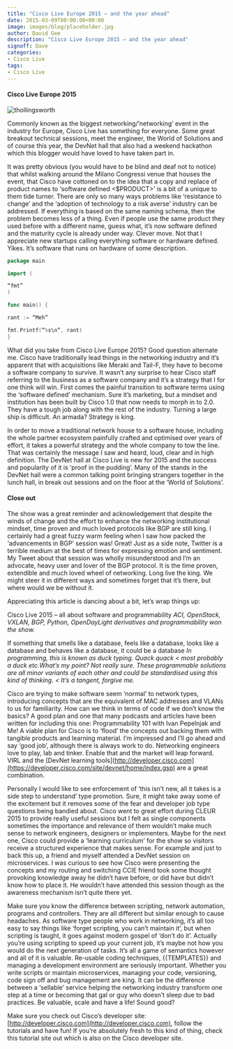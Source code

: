 ```yaml
---
title: "Cisco Live Europe 2015 – and the year ahead"
date: 2015-03-09T00:00:00+00:00
image: images/blog/placeholder.jpg
author: David Gee
description: "Cisco Live Europe 2015 – and the year ahead"
signoff: Dave
categories:
- Cisco Live
tags:
- Cisco Live
---
```


#### Cisco Live Europe 2015

![thollingsworth](/images/blog/thollingsworth.jpg#center)

Commonly known as the biggest networking/’networking’ event in the industry for Europe, Cisco Live has something for everyone. Some great breakout technical sessions, meet the engineer, the World of Solutions and of course this year, the DevNet hall that also had a weekend hackathon which this blogger would have loved to have taken part in.

It was pretty obvious (you would have to be blind and deaf not to notice) that whilst walking around the Milano Congressi venue that houses the event, that Cisco have cottoned on to the idea that a copy and replace of product names to ‘software defined <$PRODUCT>’ is a bit of a unique to them tide turner. There are only so many ways problems like ‘resistance to change’ and the ‘adoption of technology to a risk averse’ industry can be addressed. If everything is based on the same naming schema, then the problem becomes less of a thing. Even if people use the same product they used before with a different name, guess what, it’s now software defined and the maturity cycle is already under way. Clever move. Not that I appreciate new startups calling everything software or hardware defined. Yikes. It’s software that runs on hardware of some description.

```go
package main

import (

“fmt”
)

func main() {

rant := “Meh”

fmt.Printf(“%s\n”, rant)
}
```

What did you take from Cisco Live Europe 2015?
Good question alternate me. Cisco have traditionally lead things in the networking industry and it’s apparent that with acquisitions like Meraki and Tail-F, they have to become a software company to survive. It wasn’t any surprise to hear Cisco staff referring to the business as a software company and it’s a strategy that I for one think will win. First comes the painful transition to software terms using the ‘software defined’ mechanism. Sure it’s marketing, but a mindset and institution has been built by Cisco 1.0 that now needs to morph in to 2.0. They have a tough job along with the rest of the industry. Turning a large ship is difficult. An armada? Strategy is king.

In order to move a traditional network house to a software house, including the whole partner ecosystem painfully crafted and optimised over years of effort, it takes a powerful strategy and the whole company to tow the line. That was certainly the message I saw and heard, loud, clear and in high definition. The DevNet hall at Cisco Live is new for 2015 and the success and popularity of it is ‘proof in the pudding’. Many of the stands in the DevNet hall were a common talking point bringing strangers together in the lunch hall, in break out sessions and on the floor at the ‘World of Solutions’.

#### Close out

The show was a great reminder and acknowledgement that despite the winds of change and the effort to enhance the networking institutional mindset, time proven and much loved protocols like BGP are still king. I certainly had a great fuzzy warm feeling when I saw how packed the ‘advancements in BGP’ session was! Great! Just as a side note, Twitter is a terrible medium at the best of times for expressing emotion and sentiment. My Tweet about that session was wholly misunderstood and I’m an advocate, heavy user and lover of the BGP protocol. It is the time proven, extendible and much loved wheel of networking. Long live the king. We might steer it in different ways and sometimes forget that it’s there, but where would we be without it.

Appreciating this article is dancing about a bit, let’s wrap things up:

Cisco Live 2015 – all about software and programmability
*ACI, OpenStack, VXLAN, BGP, Python, OpenDayLight derivatives and programmability won the show.*

If something that smells like a database, feels like a database, looks like a database and behaves like a database, it could be a database
*In programming, this is known as duck typing. Quack quack < most probably a duck etc.What’s my point? Not really sure. These programmable solutions are all minor variants of each other and could be standardised using this kind of thinking. < It’s a tangent, forgive me.*

Cisco are trying to make software seem ‘normal’ to network types, introducing concepts that are the equivalent of MAC addresses and VLANs to us for familiarity. How can we think in terms of code if we don’t know the basics? A good plan and one that many podcasts and articles have been written for including this one: Programmability 101 with Ivan Pepelnjak and Me! A viable plan for Cisco is to ‘flood’ the concepts out backing them with tangible products and learning material. I’m impressed and I’ll go ahead and say ‘good job’, although there is always work to do. Networking engineers love to play, lab and tinker. Enable that and the market will leap forward. VIRL and the [DevNet learning tools](http://developer.cisco.com](https://developer.cisco.com/site/devnet/home/index.gsp) are a great combination.

Personally I would like to see enforcement of ‘this isn’t new, all it takes is a side step to understand’ type promotion. Sure, it might take away some of the excitement but it removes some of the fear and developer job type questions being bandied about. Cisco went to great effort during CLEUR 2015 to provide really useful sessions but I felt as single components sometimes the importance and relevance of them wouldn’t make much sense to network engineers, designers or implementers. Maybe for the next one, Cisco could provide a ‘learning curriculum’ for the show so visitors receive a structured experience that makes sense. For example and just to back this up, a friend and myself attended a DevNet session on microservices. I was curious to see how Cisco were presenting the concepts and my routing and switching CCIE friend took some thought provoking knowledge away he didn’t have before, or did have but didn’t know how to place it. He wouldn’t have attended this session though as the awareness mechanism isn’t quite there yet.

Make sure you know the difference between scripting, network automation, programs and controllers. They are all different but similar enough to cause headaches. As software type people who work in networking, it’s all too easy to say things like ‘forget scripting, you can’t maintain it’, but when scripting is taught, it goes against modern gospel of ‘don’t do it’. Actually you’re using scripting to speed up your current job, it’s maybe not how you would do the next generation of tasks. It’s all a game of semantics however and all of it is valuable. Re-usable coding techniques, {{TEMPLATES}} and managing a development environment are seriously important. Whether you write scripts or maintain microservices, managing your code, versioning, code sign off and bug management are king. It can be the difference between a ‘sellable’ service helping the networking industry transform one step at a time or becoming that gal or guy who doesn’t sleep due to bad practices. Be valuable, scale and have a life! Sound good?

Make sure you check out Cisco’s developer site: [http://developer.cisco.com](http://developer.cisco.com), follow the tutorials and have fun! If you’re absolutely fresh to this kind of thing, check this tutorial site out which is also on the Cisco developer site.